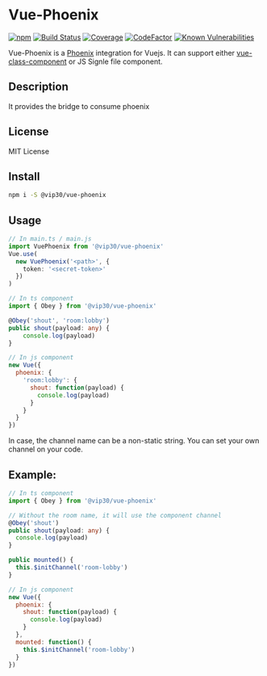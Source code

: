 # Vue-Phoenix

[![npm](https://img.shields.io/npm/v/@vip30/vue-phoenix.svg)](https://www.npmjs.com/package/@vip30/vue-phoenix)
[![Build Status](https://travis-ci.com/vip30/vue-phoenix.svg?branch=master)](https://travis-ci.com/vip30/vue-phoenix)
[![Coverage](https://codecov.io/gh/vip30/vue-phoenix/branch/master/graph/badge.svg)](https://codecov.io/gh/vip30/vue-phoenix)
[![CodeFactor](https://www.codefactor.io/repository/github/vip30/vue-phoenix/badge/master)](https://www.codefactor.io/repository/github/vip30/vue-phoenix/overview/master)
[![Known Vulnerabilities](https://snyk.io/test/github/vip30/vue-phoenix/badge.svg)](https://snyk.io/test/github/vip30/vue-phoenix)

Vue-Phoenix is a [Phoenix](https://github.com/phoenixframework/phoenix) integration for Vuejs. It can support either [vue-class-component](https://github.com/vuejs/vue-class-component) or JS Signle file component.

## Description

It provides the bridge to consume phoenix

## License

MIT License

## Install

```bash
npm i -S @vip30/vue-phoenix
```

## Usage

```typescript
// In main.ts / main.js
import VuePhoenix from '@vip30/vue-phoenix'
Vue.use(
  new VuePhoenix('<path>', {
    token: '<secret-token>'
  })
)
```

```typescript
// In ts component
import { Obey } from '@vip30/vue-phoenix'

@Obey('shout', 'room:lobby')
public shout(payload: any) {
    console.log(payload)
}
```

```javascript
// In js component
new Vue({
  phoenix: {
    'room:lobby': {
      shout: function(payload) {
        console.log(payload)
      }
    }
  }
})
```

In case, the channel name can be a non-static string. You can set your own channel on your code.

## Example:

```typescript
// In ts component
import { Obey } from '@vip30/vue-phoenix'

// Without the room name, it will use the component channel
@Obey('shout')
public shout(payload: any) {
  console.log(payload)
}

public mounted() {
  this.$initChannel('room-lobby')
}
```

```javascript
// In js component
new Vue({
  phoenix: {
    shout: function(payload) {
      console.log(payload)
    }
  },
  mounted: function() {
    this.$initChannel('room-lobby')
  }
})
```
